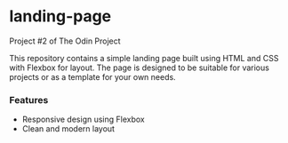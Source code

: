 # landing-page
Project #2 of The Odin Project

This repository contains a simple landing page built using HTML and CSS with Flexbox for layout. The page is designed to be suitable for various projects or as a template for your own needs.
### Features
- Responsive design using Flexbox
- Clean and modern layout
